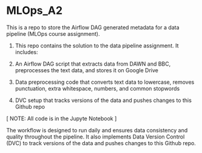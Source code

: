 # MLOps_A2
 This is a repo to store the Airflow DAG generated metadata for a data pipeline (MLOps course assignment).

1. This repo contains the solution to the data pipeline assignment. It includes:

2. An Airflow DAG script that extracts data from DAWN and BBC, preprocesses the text data, and stores it on Google Drive

3. Data preprocessing code that converts text data to lowercase, removes punctuation, extra whitespace, numbers, and common stopwords

4. DVC setup that tracks versions of the data and pushes changes to this Github repo

[ NOTE: All code is in the Jupyte Notebook ]

The workflow is designed to run daily and ensures data consistency and quality throughout the pipeline. It also implements Data Version Control (DVC) to track versions of the data and pushes changes to this Github repo.
